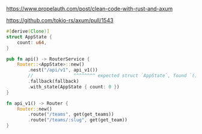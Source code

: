 https://www.propelauth.com/post/clean-code-with-rust-and-axum



https://github.com/tokio-rs/axum/pull/1543
```rust
#[derive(Clone)]
struct AppState {
    count: u64,
}

pub fn api() -> RouterService {
    Router::<AppState>::new()
        .nest("/api/v1", api_v1())
        //               ^^^^^^^^ expected struct `AppState`, found `()`
        .fallback(fallback)
        .with_state(AppState { count: 0 })
}

fn api_v1() -> Router {
    Router::new()
        .route("/teams", get(get_teams))
        .route("/teams/:slug", get(get_team))
}
```